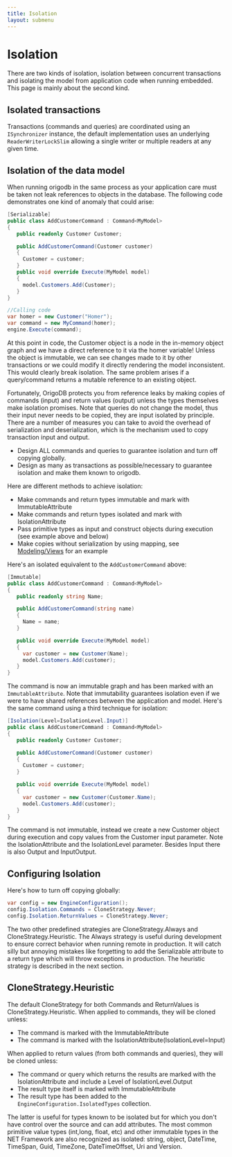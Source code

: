 ```yaml
---
title: Isolation
layout: submenu
---
```


# Isolation

There are two kinds of isolation, isolation between concurrent transactions and isolating the model from application code when running embedded. This page is mainly about the second kind.

## Isolated transactions
Transactions (commands and queries) are coordinated using an `ISynchronizer` instance, the default implementation uses an underlying `ReaderWriterLockSlim` allowing a single writer or multiple readers at any given time.

## Isolation of the data model
When running origodb in the same process as your application care must be taken not leak references to objects in the database. The following code demonstrates one kind of anomaly that could arise:

```csharp
[Serializable]
public class AddCustomerCommand : Command<MyModel>
{
   public readonly Customer Customer;

   public AddCustomerCommand(Customer customer)
   {
     Customer = customer;
   }
   public void override Execute(MyModel model)
   {
     model.Customers.Add(Customer);
   }
}

//Calling code
var homer = new Customer("Homer");
var command = new MyCommand(homer);
engine.Execute(command);
```

At this point in code, the Customer object is a node in the in-memory object graph and we have a direct reference to it via the homer variable! Unless the object is immutable, we can see changes made to it by other transactions or we could modify it directly rendering the model inconsistent. This would clearly break isolation. The same problem arises if a query/command returns a mutable reference to an existing object.

Fortunately, OrigoDB protects you from reference leaks by making copies of commands (input) and return values (output) unless the types themselves make isolation promises. Note that queries do not change the model, thus their input never needs to be copied, they are input isolated by principle. There are a number of measures you can take to avoid the overhead of serialization and deserialization, which is the mechanism used to copy transaction input and output.

* Design ALL commands and queries to guarantee isolation and turn off copying globally.
* Design as many as transactions as possible/necessary to guarantee isolation and make them known to origodb.

Here are different methods to achieve isolation:
* Make commands and return types immutable and mark with ImmutableAttribute
* Make commands and return types isolated and mark with IsolationAttribute
* Pass primitive types as input and construct objects during execution (see example above and below)
* Make copies without serialization by using mapping, see [Modeling/Views](../../modeling/views) for an example

Here's an isolated equivalent to the `AddCustomerCommand` above:

```csharp
[Immutable]
public class AddCustomerCommand : Command<MyModel>
{
   public readonly string Name;

   public AddCustomerCommand(string name)
   {
     Name = name;
   }

   public void override Execute(MyModel model)
   {
     var customer = new Customer(Name);
     model.Customers.Add(customer);
   }
}
```

The command is now an immutable graph and has been marked with an `ImmutableAttribute`. Note that immutability guarantees isolation even if we were to have shared references between the application and model. Here's the same command using a third technique for isolation:

```csharp
[Isolation(Level=IsolationLevel.Input)]
public class AddCustomerCommand : Command<MyModel>
{
   public readonly Customer Customer;

   public AddCustomerCommand(Customer customer)
   {
     Customer = customer;
   }

   public void override Execute(MyModel model)
   {
     var customer = new Customer(Customer.Name);
     model.Customers.Add(customer);
   }
}
```

The command is not immutable, instead we create a new Customer object during execution and copy values from the Customer input parameter. Note the IsolationAttribute and the IsolationLevel parameter. Besides Input there is also Output and InputOutput.

## Configuring Isolation
Here's how to turn off copying globally:

```csharp
var config = new EngineConfiguration();
config.Isolation.Commands = CloneStrategy.Never;
config.Isolation.ReturnValues = CloneStrategy.Never;
```

The two other predefined strategies are CloneStrategy.Always and CloneStrategy.Heuristic. The Always strategy is useful during development to ensure correct behavior when running remote in production. It will catch silly but annoying mistakes like forgetting to add the Serializable attribute to a return type which will throw exceptions in production. The heuristic strategy is described in the next section.

## CloneStrategy.Heuristic
The default CloneStrategy for both Commands and ReturnValues is CloneStrategy.Heuristic. When applied to commands, they will be cloned unless:

* The command is marked with the ImmutableAttribute
* The command is marked with the IsolationAttribute(IsolationLevel=Input)

When applied to return values (from both commands and queries), they will be cloned unless:

* The command or query which returns the results are marked with the IsolationAttribute and include a Level of IsolationLevel.Output
* The result type itself is marked with ImmutableAttribute
* The result type has been added to the `EngineConfiguration.IsolatedTypes` collection.

The latter is useful for types known to be isolated but for which you don't have control over the source and can add attributes. The most common primitive value types (int,long, float, etc) and other immutable types in the NET Framework are also recognized as isolated: string, object, DateTime, TimeSpan, Guid, TimeZone, DateTimeOffset, Uri and Version.
